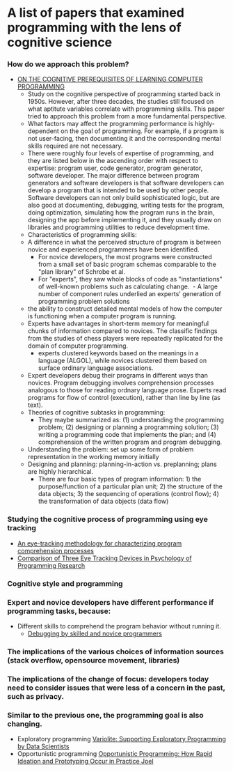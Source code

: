 A list of papers that examined programming with the lens of cognitive science
=============================================================================

### How do we approach this problem?
* [ON THE COGNITIVE PREREQUISITES OF LEARNING COMPUTER PROGRAMMING](https://web.stanford.edu/~roypea/RoyPDF%20folder/A17_Pea_Kurland_83.pdf)
  - Study on the cognitive perspective of programming started back in 1950s. However, after three decades, the studies still focused on what aptitute variables correlate with programming skills. This paper tried to approach this problem from a more fundamental perspective.
  - What factors may affect the programming performance is highly-dependent on the goal of programming. For example, if a program is not user-facing, then documenting it and the corresponding mental skills required are not necessary.
  - There were roughly four levels of expertise of programming, and they are listed below in the ascending order with respect to expertise: program user, code generator, program generator, software developer. The major difference between program generators and software developers is that software developers can develop a program that is intended to be used by other people. Software developers can not only build sophisticated logic, but are also good at documenting, debugging, writing tests for the program, doing optimization, simulating how the program runs in the brain, designing the app before implementing it, and they usually draw on libraries and programming utilities to reduce development time.
  - Characteristics of programming skills:
  - A difference in what the perceived structure of program is between novice and experienced programmers have been identified.
    - For novice developers, the most programs were constructed from a small set of basic program schemas comparable to the "plan library" of Schrobe et al.
    - For "experts", they saw whole blocks of code as "instantiations" of well-known problems such as calculating change.
  - A large number of component rules underlied an experts' generation of programming problem solutions
  - the ability to construct detailed mental models of how the computer is functioning when a computer program is running.
  - Experts have advantages in short-term memory for meaningful chunks of information compared to novices. The classific findings from the studies of chess players were repeatedly replicated for the domain of computer programming.
    - experts clustered keywords based on the meanings in a language (ALGOL), while novices clustered them based on surface ordinary language associations.
  - Expert developers debug their programs in different ways than novices. Program debugging involves comprehension processes analogous to those for reading ordnary language prose. Experts read programs for flow of control (execution), rather than line by line (as text).
  - Theories of cognitive subtasks in programming:
    -  They maybe summarized as: (1) understanding the programming problem; (2) designing or planning a programming solution; (3) writing a programming code that implements the plan; and (4) comprehension of the written program and program debugging.
  - Understanding the problem: set up some form of problem representation in the working memory initially
  - Designing and planning: planning-in-action vs. preplanning; plans are highly hierarchical.
    - There are four basic types of program information: 1) the purpose/function of a particular plan unit; 2) the structure of the data objects; 3) the sequencing of operations (control flow); 4) the transformation of data objects (data flow)

### Studying the cognitive process of programming using eye tracking
* [An eye-tracking methodology for characterizing program comprehension processes](https://www.tandfonline.com/doi/abs/10.1080/00011037.1980.11008282)
* [Comparison of Three Eye Tracking Devices in Psychology of Programming Research](http://www.cs.joensuu.fi/~saja/var_roles/abstracts/ppig04_ne_sa.pdf)

### Cognitive style and programming

### Expert and novice developers have different performance if programming tasks, because:
  - Different skills to comprehend the program behavior without running it.
    - [Debugging by skilled and novice programmers](https://dl.acm.org/citation.cfm?id=22367)

### The implications of the various choices of information sources (stack overflow, opensource movement, libraries)

### The implications of the change of focus: developers today need to consider issues that were less of a concern in the past, such as privacy.

### Similar to the previous one, the programming goal is also changing.
  - Exploratory programming [Variolite: Supporting Exploratory Programming by Data Scientists](http://marybethkery.com/resources/Papers/variolite-supporting-exploratory-programming.pdf)
  - Opportunistic programming [Opportunistic Programming: How Rapid Ideation and Prototyping Occur in Practice
Joel](http://hci.stanford.edu/publications/2008/brandt_weuse08.pdf)
